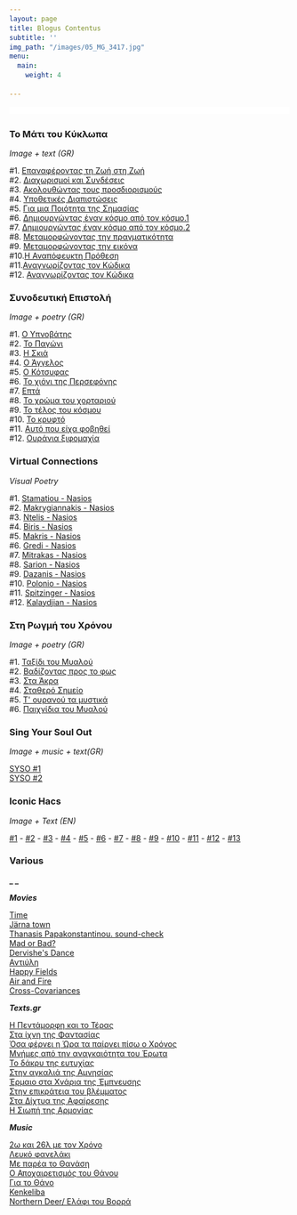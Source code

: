 ```yaml
---
layout: page
title: Blogus Contentus
subtitle: ''
img_path: "/images/05_MG_3417.jpg"
menu:
  main:
    weight: 4

---
```

![](/images/white-strap.jpg)

### Το Μάτι του Κύκλωπα

_Image + text (GR)_

\#1. <a href="https://hocusphotus.com/posts/the-cyclop-s-eye/" target="blank">Επαναφέροντας τη Ζωή στη Ζωή</a>  
\#2. <a href="https://hocusphotus.com/posts/%CF%84%CE%BF-%CE%BC%CE%AC%CF%84%CE%B9-%CF%84%CE%BF%CF%85-%CE%BA%CF%8D%CE%BA%CE%BB%CF%89%CF%80%CE%B1/" target="blank">Διαχωρισμοί και Συνδέσεις</a>  
\#3. <a href="https://hocusphotus.com/posts/to-mati-tou-kyklopa-3/" target="blank">Ακολουθώντας τους προσδιορισμούς</a>  
\#4. <a href="https://hocusphotus.com/posts/to-mati-tou-kyklopa-4/" target="blank">Υποθετικές Διαπιστώσεις</a>  
\#5. <a href="https://hocusphotus.com/posts/to-mati-tou-kylopa-5/" target="blank">Για μια Ποιότητα της Σημασίας</a>  
\#6. <a href="https://hocusphotus.com/posts/to-mati-tou-kyklopa-6/" target="blank">Δημιουργώντας έναν κόσμο από τον κόσμο.1</a>  
\#7. <a href="https://hocusphotus.com/posts/to-mati-tou-kyklopa-7/" target="blank">Δημιουργώντας έναν κόσμο από τον κόσμο.2</a>  
\#8. <a href="https://hocusphotus.com/posts/to-mati-tou-kyklopa-8/" target="blank">Μεταμορφώνοντας την πραγματικότητα</a>  
\#9. <a href="https://hocusphotus.com/posts/to-mati-tou-kyklopa-9/" target="blank">Μεταμορφώνοντας την εικόνα</a>  
\#10.<a href="https://hocusphotus.com/posts/h-anapofefkti-prothesi/" target="blank">Η Αναπόφευκτη Πρόθεση</a>  
\#11.<a href="https://hocusphotus.com/posts/anagnorizontas-ton-kodika/" target="blank">Αναγνωρίζοντας τον Κώδικα</a>  
\#12. <a href="https://hocusphotus.com/posts/i-simasia-tis-apodoxis/" target="blank">Αναγνωρίζοντας τον Κώδικα</a>

### Συνοδευτική Επιστολή

_Image + poetry (GR)_

\#1. <a href="https://hocusphotus.com/posts/cover-letter-1/" target="blank">Ο Υπνοβάτης</a>  
\#2. <a href="https://hocusphotus.com/posts/%CF%83%CF%85%CE%BD%CE%BF%CE%B4%CE%B5%CF%85%CF%84%CE%B9%CE%BA%CE%AE-%CE%B5%CF%80%CE%B9%CF%83%CF%84%CE%BF%CE%BB%CE%AE/" target="blank">Το Παγώνι</a>  
\#3. <a href="https://hocusphotus.com/posts/synodeftiki-epistoli-3/" target="blank">Η Σκιά</a>  
\#4. <a href="https://hocusphotus.com/posts/synodeftiki-epistoli-4/" target="blank">Ο Άγγελος</a>  
\#5. <a href="https://hocusphotus.com/posts/synodeftiki-epistoli-5/" target="blank">Ο Κότσυφας</a>  
\#6. <a href="https://hocusphotus.com/posts/synodeftiki-epistoli-6/" target="blank">Το χιόνι της Περσεφόνης</a>  
\#7. <a href="https://hocusphotus.com/posts/synodeftiki-epistoli-7/" target="blank">Επτά</a>  
\#8. <a href="https://hocusphotus.com/posts/synodeftiki-epistoli-8/" target="blank">Το χρώμα του χορταριού</a>  
\#9. <a href="https://hocusphotus.com/posts/synodeftiki-epistoli-9/" target="blank">Το τέλος του κόσμου</a>  
\#10. <a href="https://hocusphotus.com/posts/synodeftiki-epistoli-10/" target="blank">Το κρυφτό</a>  
\#11. <a href="https://hocusphotus.com/posts/synodeftiki-epistoli-11/" target="blank">Αυτό που είχα φοβηθεί</a>  
\#12. <a href="https://hocusphotus.com/posts/synodeftiki-epistoli-12/" target="blank">Ουράνια ξιφομαχία</a>

### Virtual Connections

_Visual Poetry_

\#1. <a href="https://hocusphotus.com/posts/common-developments-1/" target="blank">Stamatiou - Nasios</a>  
\#2. <a href="https://hocusphotus.com/posts/%CF%83%CF%85%CE%BB%CE%BB%CE%BF%CE%B3%CE%B9%CE%BA%CE%AD%CF%82-%CE%B1%CE%BD%CE%B1%CF%80%CF%84%CF%8D%CE%BE%CE%B5%CE%B9%CF%82/">Makrygiannakis - Nasios</a>  
\#3. <a href="https://hocusphotus.com/posts/syllogikes-anaptyxeis-3/" target="blank">Ntelis - Nasios</a>  
\#4. <a href="https://hocusphotus.com/posts/virtuala-connection-4/">Biris - Nasios</a>  
\#5. <a href="https://hocusphotus.com/posts/virtual-connection-5/">Makris - Nasios</a>  
\#6. <a href="https://hocusphotus.com/posts/virtual-connection-6/">Gredi - Nasios</a>  
\#7. <a href="https://hocusphotus.com/posts/virtual-connection-7/">Mitrakas - Nasios</a>  
\#8. <a href="https://hocusphotus.com/posts/virtual-connection-8/">Sarion - Nasios</a>  
\#9. <a href="https://hocusphotus.com/posts/virtual-connection-9/"> Dazanis - Nasios</a>  
\#10. <a href="https://hocusphotus.com/posts/virtual-connection-10/"> Polonio - Nasios</a>  
\#11. <a href="https://hocusphotus.com/posts/virtual-connection-11/"> Spitzinger - Nasios</a>  
\#12. <a href="https://hocusphotus.com/posts/virtual-connection-12/"> Kalaydjian - Nasios</a>

### Στη Ρωγμή του Χρόνου

_Image + poetry (GR)_

\#1. <a href="https://hocusphotus.com/posts/sti-rogmi-tou-chronou/" target="blank">Ταξίδι του Μυαλού</a>  
\#2. <a href="https://hocusphotus.com/posts/sti-rogmi-tou-chronou-2/" target="blank">Βαδίζοντας προς το φως</a>  
\#3. <a href="https://hocusphotus.com/posts/sti-rogmi-tou-chronou-3/" target="blank">Στα Άκρα</a>  
\#4. <a href="https://hocusphotus.com/posts/sti-rogmi-tou-chronou-4/" target="blank">Σταθερό Σημείο</a>  
\#5. <a href="https://hocusphotus.com/posts/sti-rogmi-tou-chronou-5/" target="blank">Τ' ουρανού τα μυστικά</a>  
\#6. <a href="https://hocusphotus.com/posts/sti-rogmi-tou-chronou-6/" target="blank">Παιχνίδια του Μυαλού</a>

### Sing Your Soul Out

_Image + music + text(GR)_

<a href="https://hocusphotus.com/posts/syso-1/">SYSO #1</a>  
<a href="https://hocusphotus.com/posts/syso-2/">SYSO #2</a>

### Iconic Hacs

_Image + Text (EN)_

<a href="https://hocusphotus.com/posts/iconic-hack-1/" target="blank">#1</a> - <a href="https://hocusphotus.com/posts/iconic-hacks/">#2</a> - <a href="https://hocusphotus.com/posts/iconic-hack-3/" target="blank">#3</a> - <a href="https://hocusphotus.com/posts/iconic-hack-4/" target="blank">#4</a> - <a href="https://hocusphotus.com/posts/iconic-hack-5/" target="blank">#5</a> - <a href="https://hocusphotus.com/posts/iconic-hack-6/" target="blank">#6</a> - <a href="https://hocusphotus.com/posts/iconic-hack-7/" target="blank">#7</a> - <a href="https://hocusphotus.com/posts/iconic-hack-8/" target="blank">#8</a> - <a href="https://hocusphotus.com/posts/iconic-hack-9/" target="blank">#9</a> - <a href="https://hocusphotus.com/posts/iconic-hack-10/" target="blank">#10</a> - <a href="https://hocusphotus.com/posts/iconic-hack-11/" target="blank">#11</a> - <a href="https://hocusphotus.com/posts/iconic-hack-12/" target="blank">#12</a> - <a href="https://hocusphotus.com/posts/iconic-hack-13/" target="blank">#13</a>

### Various

**_ _**

**_Movies_**

<a href="https://hocusphotus.com/posts/time/" target="blank">Time</a>  
<a href="https://hocusphotus.com/posts/reversed-town/" target="blank">Järna town</a>  
<a href="https://hocusphotus.com/posts/thanasis-papakonstantinou-soundcheck-movie/" target="blank">Thanasis Papakonstantinou. sound-check</a>  
<a href="https://hocusphotus.com/posts/mad-or-bad/" target="blank">Mad or Bad?</a>  
<a href="https://hocusphotus.com/posts/dervishe-s-dance/" target="blank">Dervishe's Dance</a>  
<a href="https://hocusphotus.com/posts/antimatter/" target="blank">Αντιύλη</a>  
<a href="https://hocusphotus.com/posts/happy-fields-1/" target="blank">Happy Fields</a>  
<a href="https://hocusphotus.com/posts/air-and-fire/" target="blank">Air and Fire</a>  
<a href="https://hocusphotus.com/posts/cross-covariances/" target="blank">Cross-Covariances</a>

**_Texts.gr_**

<a href="https://hocusphotus.com/posts/%CE%B7-%CF%80%CE%B5%CE%BD%CF%84%CE%AC%CE%BC%CE%BF%CF%81%CF%86%CE%B7-%CE%BA%CE%B1%CE%B9-%CF%84%CE%BF-%CF%84%CE%AD%CF%81%CE%B1%CF%82/" target="blank">Η Πεντάμορφη και το Τέρας</a>  
<a href="https://hocusphotus.com/posts/%CF%83%CF%84%CE%B1-%CE%AF%CF%87%CE%BD%CE%B7-%CF%84%CE%B7%CF%82-%CF%86%CE%B1%CE%BD%CF%84%CE%B1%CF%83%CE%AF%CE%B1%CF%82/" target="blank">Στα ίχνη της Φαντασίας</a>  
<a href="https://hocusphotus.com/posts/osa-fernei-i-ora-ta-pairnei-piso-o-chronos/" target="blank">Όσα φέρνει η Ώρα τα παίρνει πίσω ο Χρόνος</a>  
<a href="https://hocusphotus.com/posts/%CE%BC%CE%BD%CE%AE%CE%BC%CE%B5%CF%82-%CE%B1%CF%80%CF%8C-%CF%84%CE%B7%CE%BD-%CE%B1%CE%BD%CE%B1%CE%B3%CE%B1%CE%BA%CE%B1%CE%B9%CF%8C%CF%84%CE%B7%CF%84%CE%B1-%CF%84%CE%BF%CF%85-%CE%AD%CF%81%CF%89%CF%84%CE%B1/" target="blank">Μνήμες από την αναγκαιότητα του Έρωτα</a>  
<a href="https://hocusphotus.com/posts/to-dakry-tis-eftyxias/" target="blank">Το δάκρυ της ευτυχίας</a>  
<a href="https://hocusphotus.com/posts/stin-aggalia-tis-amnisias/" target="blank">Στην αγκαλιά της Αμνησίας</a>  
<a href="https://hocusphotus.com/posts/ermaio-sta-xnaria-tis-empnefsis/" target="blank">Έρμαιο στα Χνάρια της Έμπνευσης</a>  
<a href="https://hocusphotus.com/posts/stin-epikrateia-tou-vlematos/" target="blank">Στην επικράτεια του βλέμματος</a>  
<a href="https://hocusphotus.com/posts/sta-dyxtia-tis-afairesis/" target="blank">Στα Δίχτυα της Αφαίρεσης</a>  
<a href="https://hocusphotus.com/posts/i-siopi-tis-armonias/" target="blank">Η Σιωπή της Αρμονίας</a>

**_Music_**

<a href="https://hocusphotus.com/posts/2%CF%89-%CE%BA%CE%B1%CE%B9-26%CE%BB-%CE%BC%CE%B5-%CF%84%CE%BF%CE%BD-%CF%87%CF%81%CF%8C%CE%BD%CE%BF/" target="blank">2ω και 26λ με τον Χρόνο</a>  
<a href="https://hocusphotus.com/posts/to-lefko-fanelaki/" target="blank">Λευκό φανελάκι</a>  
<a href="https://hocusphotus.com/posts/me-parea-to-thanasi/" target="blank">Με παρέα το Θανάση</a>  
<a href="https://hocusphotus.com/posts/o-apoxeraitismos-tou-thanou/" target="blank">Ο Αποχαιρετισμός του Θάνου</a>  
<a href="https://hocusphotus.com/posts/gia-to-thano/" target="blank">Για το Θάνο</a>  
<a href="https://hocusphotus.com/posts/kenkeliba/" target="blank">Kenkeliba</a>  
<a href="https://hocusphotus.com/posts/elafi-tou-vorra/" target="blank">Northern Deer/ Ελάφι του Βορρά</a>